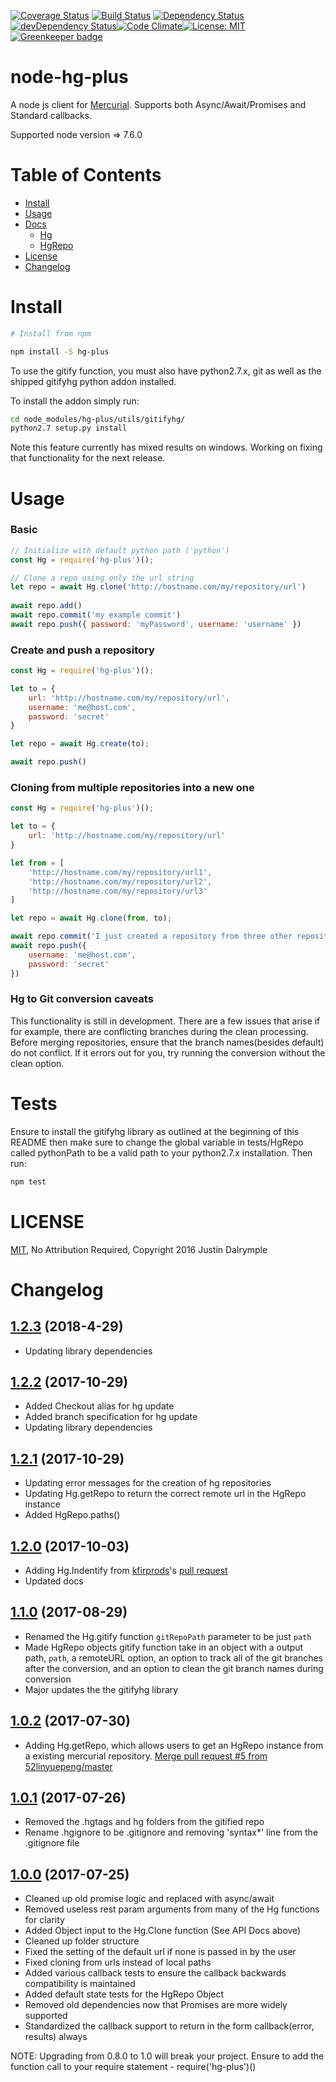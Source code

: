 [![Coverage Status](https://coveralls.io/repos/github/jdalrymple/node-hg-plus/badge.svg?branch=master)](https://coveralls.io/github/jdalrymple/node-hg-plus?branch=master) [![Build Status](https://travis-ci.org/jdalrymple/node-hg-plus.svg?branch=master)](https://travis-ci.org/jdalrymple/node-hg-plus) [![Dependency Status](https://david-dm.org/jdalrymple/node-hg-plus/status.svg)](https://david-dm.org/jdalrymple/node-test#info=dependencies) [![devDependency Status](https://david-dm.org/jdalrymple/node-hg-plus/dev-status.svg)](https://david-dm.org/jdalrymple/node-test#info=devDependencies)[![Code Climate](https://codeclimate.com/github/jdalrymple/node-hg-plus/badges/gpa.svg)](https://codeclimate.com/github/jdalrymple/node-hg-plus)[![License: MIT](https://img.shields.io/badge/License-MIT-yellow.svg)](https://opensource.org/licenses/MIT) [![Greenkeeper badge](https://badges.greenkeeper.io/jdalrymple/node-hg-plus.svg)](https://greenkeeper.io/)


# node-hg-plus


A node js client for [Mercurial](http://mercurial.selenic.com). Supports both Async/Await/Promises and Standard callbacks.

Supported node version => 7.6.0

 
# Table of Contents

* [Install](#install)
* [Usage](#usage)
* [Docs](#docs)
	* [Hg](https://github.com/jdalrymple/node-hg-plus/blob/master/docs/hg.md)
	* [HgRepo](https://github.com/jdalrymple/node-hg-plus/blob/master/docs/hgrepo.md)
* [License](#licence)
* [Changelog](#changelog)

# Install

```bash
# Install from npm

npm install -S hg-plus
```

To use the gitify function, you must also have python2.7.x, git as well as the shipped gitifyhg python addon installed.

To install the addon simply run: 

```bash
cd node_modules/hg-plus/utils/gitifyhg/
python2.7 setup.py install
```
	
Note this feature currently has mixed results on windows. Working on fixing that functionality for the next release.

# Usage

### Basic 

```javascript
// Initialize with default python path ('python')
const Hg = require('hg-plus')();

// Clone a repo using only the url string
let repo = await Hg.clone('http://hostname.com/my/repository/url')
	
await repo.add()
await repo.commit('my example commit')
await repo.push({ password: 'myPassword', username: 'username' })
```

### Create and push a repository

```javascript
const Hg = require('hg-plus')();

let to = { 
	url: 'http://hostname.com/my/repository/url', 
	username: 'me@host.com', 
	password: 'secret'
}

let repo = await Hg.create(to);

await repo.push()

```

### Cloning from multiple repositories into a new one

```javascript
const Hg = require('hg-plus')();

let to = { 
	url: 'http://hostname.com/my/repository/url'
}

let from = [
	'http://hostname.com/my/repository/url1', 
	'http://hostname.com/my/repository/url2', 
	'http://hostname.com/my/repository/url3'
]

let repo = await Hg.clone(from, to);

await repo.commit('I just created a repository from three other repositories!')
await repo.push({ 	
	username: 'me@host.com', 
	password: 'secret'
})

```

### Hg to Git conversion caveats
This functionality is still in development. There are a few issues that arise if for example, there are conflicting branches during 
the clean processing. Before merging repositories, ensure that the branch names(besides default) do not conflict. If it errors out for you, try running the conversion without the clean option.

# Tests 

Ensure to install the gitifyhg library as outlined at the beginning of this README then
make sure to change the global variable in tests/HgRepo called pythonPath to be a valid
path to your python2.7.x installation. Then run:

```javascript
npm test
```

# LICENSE

[MIT](http://opensource.org/licenses/MIT), No Attribution Required, Copyright 2016 Justin Dalrymple

# Changelog

[1.2.3](https://github.com/jdalrymple/node-hg-plus/tags/1.2.3) (2018-4-29)
------------------
- Updating library dependencies

[1.2.2](https://github.com/jdalrymple/node-hg-plus/df3359e8c5a42ae0e80c042a6b342949e831367a) (2017-10-29)
------------------
- Added Checkout alias for hg update
- Added branch specification for hg update
- Updating library dependencies


[1.2.1](https://github.com/jdalrymple/node-hg-plus/93c85be35072e774cf9f8ffa4b2c9caeac8bca76) (2017-10-29)
------------------
- Updating error messages for the creation of hg repositories
- Updating Hg.getRepo to return the correct remote url in the HgRepo instance
- Added HgRepo.paths()


[1.2.0](https://github.com/jdalrymple/node-hg-plus/4a7dbff90189e015a1b35e3f53e63c4ce799c12d) (2017-10-03)
------------------
- Adding Hg.Indentify from [kfirprods](https://github.com/kfirprods)'s [pull request](https://github.com/jdalrymple/node-hg-plus/pull/6)
- Updated docs

[1.1.0](https://github.com/jdalrymple/node-hg-plus/840b1b4f25591c1191b70397067d007e9367e87c) (2017-08-29)
------------------
- Renamed the Hg.gitify function `gitRepoPath` parameter to be just `path`
- Made HgRepo objects gitify function take in an object with a output path, `path`, a remoteURL option, an option to track
all of the git branches after the conversion, and an option to clean the git branch names during conversion
- Major updates the the gitifyhg library

[1.0.2](https://github.com/jdalrymple/node-hg-plus/ebecd5632bc762530b4bd796090ab4ed09c6cc56) (2017-07-30)
------------------
- Adding Hg.getRepo, which allows users to get an HgRepo instance from a existing mercurial repository. [Merge pull request #5 from 52linyuepeng/master](https://github.com/jdalrymple/node-hg-plus/26eaecf4e231a55c1fe1d4634fad3d255d79e1fc)

[1.0.1](https://github.com/jdalrymple/node-hg-plus/commit/510e70a4fff5bec35e2489c5228748e330559c87) (2017-07-26)
------------------
- Removed the .hgtags and hg folders from the gitified repo
- Rename .hgignore to be .gitignore and removing 'syntax*' line from the .gitignore file

[1.0.0](https://github.com/jdalrymple/node-hg-plus/commit/5d54b5e8871c13427f8bf2faaa296576952809c4) (2017-07-25)
------------------
- Cleaned up old promise logic and replaced with async/await
- Removed useless rest param arguments from many of the Hg functions for clarity
- Added Object input to the Hg.Clone function (See API Docs above)
- Cleaned up folder structure
- Fixed the setting of the default url if none is passed in by the user
- Fixed cloning from urls instead of local paths
- Added various callback tests to ensure the callback backwards compatibility is maintained
- Added default state tests for the HgRepo Object
- Removed old dependencies now that Promises are more widely supported
- Standardized the callback support to return in the form callback(error, results) always

NOTE: Upgrading from 0.8.0 to 1.0 will break your project. Ensure to add the function call to your require statement - require('hg-plus')()
